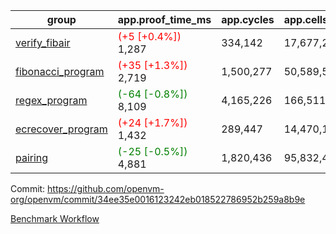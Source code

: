 | group | app.proof_time_ms | app.cycles | app.cells_used | leaf.proof_time_ms | leaf.cycles | leaf.cells_used |
| -- | -- | -- | -- | -- | -- | -- |
| [verify_fibair](https://github.com/openvm-org/openvm/blob/benchmark-results/benchmarks-pr/1549/verify_fibair-34ee35e0016123242eb018522786952b259a8b9e.md) |<span style='color: red'>(+5 [+0.4%])</span> 1,287 |  334,142 |  17,677,298 |- | - | - |
| [fibonacci_program](https://github.com/openvm-org/openvm/blob/benchmark-results/benchmarks-pr/1549/fibonacci-34ee35e0016123242eb018522786952b259a8b9e.md) |<span style='color: red'>(+35 [+1.3%])</span> 2,719 |  1,500,277 |  50,589,503 |- | - | - |
| [regex_program](https://github.com/openvm-org/openvm/blob/benchmark-results/benchmarks-pr/1549/regex-34ee35e0016123242eb018522786952b259a8b9e.md) |<span style='color: green'>(-64 [-0.8%])</span> 8,109 |  4,165,226 |  166,511,152 |- | - | - |
| [ecrecover_program](https://github.com/openvm-org/openvm/blob/benchmark-results/benchmarks-pr/1549/ecrecover-34ee35e0016123242eb018522786952b259a8b9e.md) |<span style='color: red'>(+24 [+1.7%])</span> 1,432 |  289,447 |  14,470,186 |- | - | - |
| [pairing](https://github.com/openvm-org/openvm/blob/benchmark-results/benchmarks-pr/1549/pairing-34ee35e0016123242eb018522786952b259a8b9e.md) |<span style='color: green'>(-25 [-0.5%])</span> 4,881 |  1,820,436 |  95,832,407 |- | - | - |


Commit: https://github.com/openvm-org/openvm/commit/34ee35e0016123242eb018522786952b259a8b9e

[Benchmark Workflow](https://github.com/openvm-org/openvm/actions/runs/14252538630)
